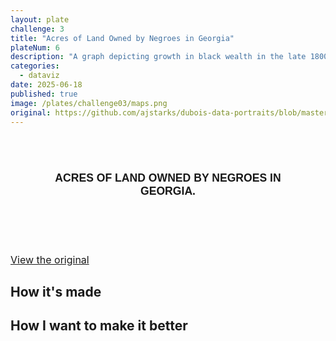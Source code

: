 ```yaml
---
layout: plate
challenge: 3
title: "Acres of Land Owned by Negroes in Georgia"
plateNum: 6
description: "A graph depicting growth in black wealth in the late 1800s."
categories:
  - dataviz
date: 2025-06-18
published: true
image: /plates/challenge03/maps.png
original: https://github.com/ajstarks/dubois-data-portraits/blob/master/challenge/2024/challenge03/original-plate-19.jpg
---
```


<script>
  import Chart from './Chart.svelte'
</script>

<div class="plate">
  <div class="chart-title">
    <h1>Acres of Land Owned by Negroes in Georgia.</h1>
  </div>
  <Chart />
</div>

<a class="original" href={original}>View the original</a>

<h2>How it's made</h2>


<h2>How I want to make it better</h2>

<style>
  

  .plate {
    background-image: url($lib/assets/original-plate-bg.png);
    background-size: cover;
    background-repeat: round;
    padding: 16px;
    border-radius: 6px;
    text-transform: uppercase;
    text-align: center;
    font-family: "Public Sans", sans-serif;
    margin: 1vh auto 1vh auto;
    opacity: 0.9;
    width: 75%;
    padding-bottom: 2rem;
  }

  .chart-title {
    margin-bottom: 1rem;
    line-height: 1.2;
    font-family: "Public Sans", sans-serif;
    color: black;
  }

  .chart-title h1 {
    color: black;
    font-family: "Public Sans", sans-serif;
    font-size: 1.1rem;
  }

  .chart-title h1 {
    font-weight: 700;
    margin: 1rem 0 0;
  }

  .original {
    font-size: 1rem;
  }

  @media screen and (max-width: 800px) {
    .plate {
      width: 100%;
    }
  }
</style>